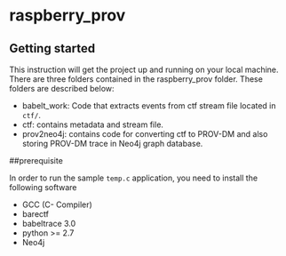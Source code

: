 # raspberry_prov

## Getting started
This instruction will get the project up and running on your local machine. There are three folders contained in the raspberry_prov folder. These folders are described below:

* babelt_work: Code that extracts events from ctf stream file located in `ctf/`.
* ctf: contains metadata and stream file.
* prov2neo4j: contains code for converting ctf to PROV-DM and also storing PROV-DM trace in Neo4j graph database.



##prerequisite

In order to run the sample `temp.c` application, you need to install the following software

* GCC (C- Compiler)
* barectf
* babeltrace 3.0
* python >= 2.7
* Neo4j 


